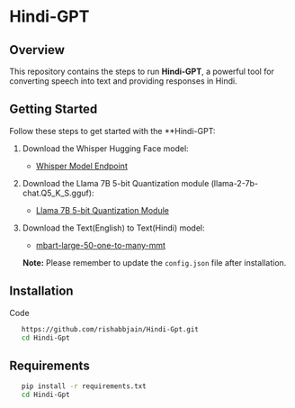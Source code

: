 # Hindi-GPT

## Overview

This repository contains the steps to run **Hindi-GPT**, a powerful tool for converting speech into text and providing responses in Hindi.

## Getting Started


Follow these steps to get started with the **Hindi-GPT:

1. Download the Whisper Hugging Face model:
   - [Whisper Model Endpoint](https://huggingface.co/openai/whisper-medium)

2. Download the Llama 7B 5-bit Quantization module (llama-2-7b-chat.Q5_K_S.gguf):
   - [Llama 7B 5-bit Quantization Module](https://huggingface.co/TheBloke/Llama-2-7b-Chat-GGUF/tree/main)

3. Download the Text(English) to Text(Hindi) model:
   - [mbart-large-50-one-to-many-mmt](https://huggingface.co/facebook/mbart-large-50-one-to-many-mmt)

   **Note:** Please remember to update the `config.json` file after installation.

## Installation
Code
```bash
   https://github.com/rishabbjain/Hindi-Gpt.git
   cd Hindi-Gpt

```
## Requirements
```bash
   pip install -r requirements.txt
   cd Hindi-Gpt

```

